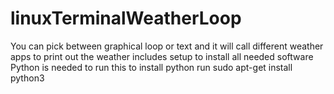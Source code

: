 # linuxTerminalWeatherLoop
You can pick between graphical loop or text and it will call different weather apps to print out the weather includes setup to install all needed software
Python is needed to run this to install python run sudo apt-get install python3
